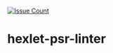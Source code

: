  [![Issue Count](https://codeclimate.com/github/apekoff/hexlet-psr-linter/badges/issue_count.svg)](https://codeclimate.com/github/apekoff/hexlet-psr-linter)
# hexlet-psr-linter
